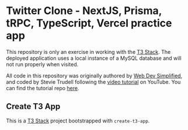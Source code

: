# Twitter Clone - NextJS, Prisma, tRPC, TypeScript, Vercel practice app

This repository is only an exercise in working with the [T3 Stack](https://create.t3.gg/). The deployed application uses a local instance of a MySQL database and will not run properly when visited.

All code in this repository was originally authored by [Web Dev Simplified](https://github.com/WebDevSimplified), and coded by Stevie Trudell following the [video tutorial](https://www.youtube.com/watch?v=jqVm5_G1ZEE) on YouTube. You can find the tutorial repo [here](https://github.com/WebDevSimplified/twitter-clone).

## Create T3 App

This is a [T3 Stack](https://create.t3.gg/) project bootstrapped with `create-t3-app`.
